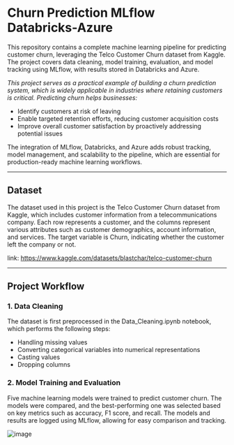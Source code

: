 # Churn Prediction MLflow Databricks-Azure

This repository contains a complete machine learning pipeline for predicting customer churn, leveraging the Telco Customer Churn dataset from Kaggle. The project covers data cleaning, model training, evaluation, and model tracking using MLflow, with results stored in Databricks and Azure.

*This project serves as a practical example of building a churn prediction system, which is widely applicable in industries where retaining customers is critical. Predicting churn helps businesses:*

- Identify customers at risk of leaving
- Enable targeted retention efforts, reducing customer acquisition costs
- Improve overall customer satisfaction by proactively addressing potential issues
  
The integration of MLflow, Databricks, and Azure adds robust tracking, model management, and scalability to the pipeline, which are essential for production-ready machine learning workflows.

------------------------------------------------------------------------------------------------------------

## Dataset

The dataset used in this project is the Telco Customer Churn dataset from Kaggle, which includes customer information from a telecommunications company. Each row represents a customer, and the columns represent various attributes such as customer demographics, account information, and services. The target variable is Churn, indicating whether the customer left the company or not.

link: https://www.kaggle.com/datasets/blastchar/telco-customer-churn

------------------------------------------------------------------------------------------------------------

## Project Workflow

### 1. Data Cleaning
The dataset is first preprocessed in the Data_Cleaning.ipynb notebook, which performs the following steps:

- Handling missing values
- Converting categorical variables into numerical representations
- Casting values
- Dropping columns

### 2. Model Training and Evaluation
Five machine learning models were trained to predict customer churn. The models were compared, and the best-performing one was selected based on key metrics such as accuracy, F1 score, and recall. The models and results are logged using MLflow, allowing for easy comparison and tracking.

![image](https://github.com/user-attachments/assets/760339a8-6fbe-48c7-adac-8130dce877fa)
